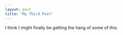 ```yaml
---
layout: post
title: "My Third Post"
---
```


I think I might finally be getting the hang of some of this.